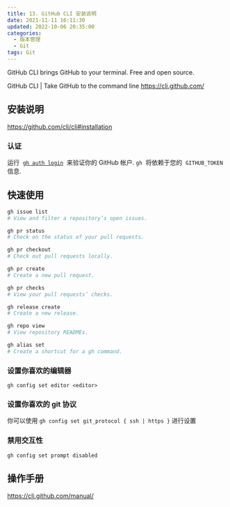 ```yaml
---
title: 13. GitHub CLI 安装说明
date: 2021-11-11 16:11:30
updated: 2022-10-06 20:35:00
categories:
  - 版本管理
  - Git
tags: Git
---
```


GitHub CLI brings GitHub to your terminal. Free and open source.

GitHub CLI | Take GitHub to the command line
<https://cli.github.com/>

## 安装说明

<https://github.com/cli/cli#installation>

### 认证

运行  [`gh auth login`](https://cli.github.com/manual/gh_auth_login)  来验证你的 GitHub 帐户. `gh`  将依赖于您的  `GITHUB_TOKEN` 信息.

<!-- more -->

## 快速使用

```sh
gh issue list
# View and filter a repository’s open issues.

gh pr status
# Check on the status of your pull requests.

gh pr checkout
# Check out pull requests locally.

gh pr create
# Create a new pull request.

gh pr checks
# View your pull requests’ checks.

gh release create
# Create a new release.

gh repo view
# View repository READMEs.

gh alias set
# Create a shortcut for a gh command.
```

<!-- more -->

### 设置你喜欢的编辑器

`gh config set editor <editor>`

### 设置你喜欢的 git 协议

你可以使用 `gh config set git_protocol { ssh | https }` 进行设置

### 禁用交互性

`gh config set prompt disabled`

## 操作手册

<https://cli.github.com/manual/>

